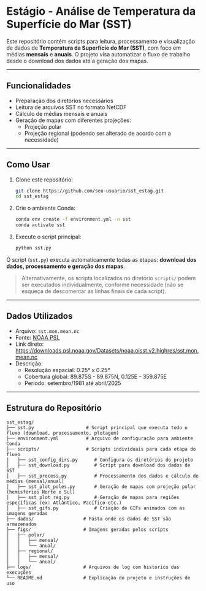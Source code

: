 # Estágio - Análise de Temperatura da Superfície do Mar (SST)

Este repositório contém scripts para leitura, processamento e visualização de dados de **Temperatura da Superfície do Mar (SST)**, com foco em médias **mensais** e **anuais**. O projeto visa automatizar o fluxo de trabalho desde o download dos dados até a geração dos mapas.

---

## Funcionalidades
- Preparação dos diretórios necessários
- Leitura de arquivos SST no formato NetCDF  
- Cálculo de médias mensais e anuais  
- Geração de mapas com diferentes projeções:
  - Projeção polar
  - Projeção regional (podendo ser alterado de acordo com a necessidade)

---

## Como Usar

1. Clone este repositório:
   ```bash
   git clone https://github.com/seu-usuario/sst_estag.git
   cd sst_estag
   ```

2. Crie o ambiente Conda:
   ```bash
   conda env create -f environment.yml -n sst
   conda activate sst
   ```

3. Execute o script principal:
   ```bash
   python sst.py
   ```

O script (`sst.py`) executa automaticamente todas as etapas: **download dos dados, processamento e geração dos mapas**.

> Alternativamente, os scripts localizados no diretório `scripts/` podem ser executados individualmente, conforme necessidade (não se esqueça de descomentar as linhas finais de cada script).

---

## Dados Utilizados

- Arquivo: `sst.mon.mean.nc`
- Fonte: [NOAA PSL](https://psl.noaa.gov/data/gridded/data.noaa.oisst.v2.highres.html)
- Link direto:  
  https://downloads.psl.noaa.gov/Datasets/noaa.oisst.v2.highres/sst.mon.mean.nc  
- Descrição:
  - Resolução espacial: 0.25° x 0.25°
  - Cobertura global: 89.875S - 89.875N, 0.125E - 359.875E
  - Período: setembro/1981 até abril/2025

---

## Estrutura do Repositório

```
sst_estag/
├── sst.py                   # Script principal que executa todo o fluxo (download, processamento, plotagem)
├── environment.yml          # Arquivo de configuração para ambiente Conda
├── scripts/                 # Scripts individuais para cada etapa do fluxo
│   ├── sst_config_dirs.py      # Configura os diretórios do projeto
│   ├── sst_download.py         # Script para download dos dados de SST
│   ├── sst_process.py          # Processamento dos dados e cálculo de médias (mensal/anual)
│   ├── sst_plot_poles.py       # Geração de mapas com projeção polar (hemisférios Norte e Sul)
│   ├── sst_plot_reg.py         # Geração de mapas para regiões específicas (ex: Atlântico, Pacífico etc.)
│   ├── sst_gifs.py             # Criação de GIFs animados com as imagens geradas
├── dados/                  # Pasta onde os dados de SST são armazenados
├── figs/                   # Imagens geradas pelos scripts
│   ├── polar/
│   │   ├── mensal/
│   │   └── anual/
│   ├── regional/
│   │   ├── mensal/
│   │   └── anual/
├── logs/                   # Arquivos de log com histórico das execuções
└── README.md               # Explicação do projeto e instruções de uso
```
